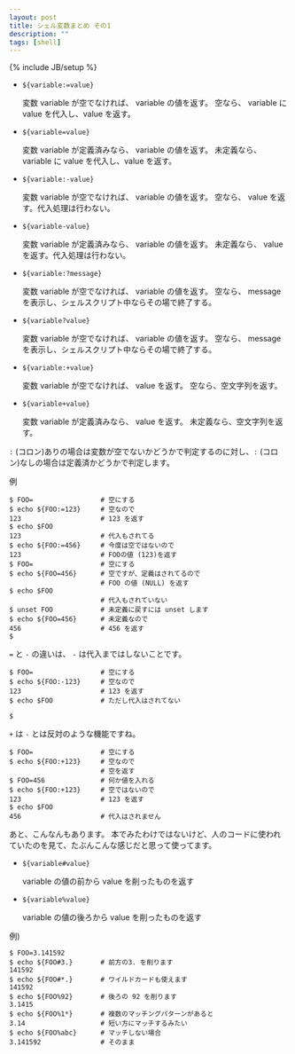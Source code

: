 ```yaml
---
layout: post
title: シェル変数まとめ その1
description: ""
tags: [shell]
---
```

{% include JB/setup %}

- `${variable:=value}`

    変数 variable が空でなければ、 variable の値を返す。
    空なら、 variable に value を代入し、value を返す。

- `${variable=value}`

    変数 variable が定義済みなら、 variable の値を返す。
    未定義なら、 variable に value を代入し、value を返す。

- `${variable:-value}`

    変数 variable が空でなければ、 variable の値を返す。
    空なら、 value を返す。代入処理は行わない。

- `${variable-value}`

    変数 variable が定義済みなら、 variable の値を返す。
    未定義なら、 value を返す。代入処理は行わない。

- `${variable:?message}`

    変数 variable が空でなければ、 variable の値を返す。
    空なら、 message を表示し、シェルスクリプト中ならその場で終了する。

- `${variable?value}`

    変数 variable が空でなければ、 variable の値を返す。
    空なら、 message を表示し、シェルスクリプト中ならその場で終了する。

- `${variable:+value}`

    変数 variable が空でなければ、 value を返す。
    空なら、空文字列を返す。

- `${variable+value}`

    変数 variable が定義済みなら、 value を返す。
    未定義なら、空文字列を返す。


`:` (コロン)ありの場合は変数が空でないかどうかで判定するのに対し、`:` (コロン)なしの場合は定義済かどうかで判定します。

例

    $ FOO=                 # 空にする
    $ echo ${FOO:=123}     # 空なので
    123                    # 123 を返す
    $ echo $FOO
    123                    # 代入もされてる
    $ echo ${FOO:=456}     # 今度は空ではないので
    123                    # FOOの値 (123)を返す
    $ FOO=                 # 空にする
    $ echo ${FOO=456}      # 空ですが、定義はされてるので
                           # FOO の値 (NULL) を返す
    $ echo $FOO
                           # 代入もされていない
    $ unset FOO            # 未定義に戻すには unset します
    $ echo ${FOO=456}      # 未定義なので
    456                    # 456 を返す
    $



`=` と `-` の違いは、 `-` は代入まではしないことです。

    $ FOO=                 # 空にする
    $ echo ${FOO:-123}     # 空なので
    123                    # 123 を返す
    $ echo $FOO            # ただし代入はされてない
    
    $

`+` は `-` とは反対のような機能ですね。

    $ FOO=                 # 空にする
    $ echo ${FOO:+123}     # 空なので
                           # 空を返す
    $ FOO=456              # 何か値を入れる
    $ echo ${FOO:+123}     # 空ではないので
    123                    # 123 を返す
    $ echo $FOO
    456                    # 代入はされません

あと、こんなんもあります。
本でみたわけではないけど、人のコードに使われていたのを見て、たぶんこんな感じだと思って使ってます。

- `${variable#value}`

    variable の値の前から value を削ったものを返す

- `${variable%value}`

    variable の値の後ろから value を削ったものを返す

例)

    $ FOO=3.141592
    $ echo ${FOO#3.}       # 前方の3. を削ります
    141592
    $ echo ${FOO#*.}       # ワイルドカードも使えます
    141592
    $ echo ${FOO%92}       # 後ろの 92 を削ります
    3.1415
    $ echo ${FOO%1*}       # 複数のマッチングパターンがあると
    3.14                   # 短い方にマッチするみたい
    $ echo ${FOO%abc}      # マッチしない場合
    3.141592               # そのまま
